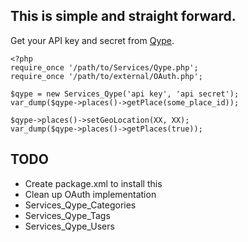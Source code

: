 ## This is simple and straight forward.

Get your API key and secret from [Qype][dev].

    <?php
    require_once '/path/to/Services/Qype.php';
    require_once '/path/to/external/OAuth.php';

    $qype = new Services_Qype('api key', 'api secret');
    var_dump($qype->places()->getPlace(some_place_id));

    $qype->places()->setGeoLocation(XX, XX);
    var_dump($qype->places()->getPlaces(true));

## TODO

 * Create package.xml to install this
 * Clean up OAuth implementation
 * Services_Qype_Categories
 * Services_Qype_Tags
 * Services_Qype_Users

[dev]: http://www.qype.com/developers/api



